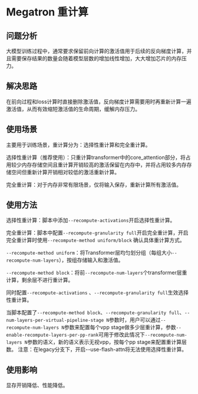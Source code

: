 # Megatron 重计算
## 问题分析

大模型训练过程中，通常要求保留前向计算的激活值用于后续的反向梯度计算，并且需要保存结果的数量会随着模型层数的增加线性增加，大大增加芯片的内存压力。

## 解决思路

在前向过程和loss计算时直接删除激活值，反向梯度计算需要用时再重新计算一遍激活值，从而有效缩短激活值的生命周期，缓解内存压力。

## 使用场景
主要用于训练场景，重计算分为：选择性重计算和完全重计算。

选择性重计算（推荐使用）：只重计算transformer中的core_attention部分，将占用较少内存存储空间且重计算开销较高的激活保留在内存中，并将占用较多内存存储空间但重新计算开销相对较低的激活重新计算。

完全重计算：对于内存非常有限场景，仅将输入保存，重新计算所有激活值。

## 使用方法

选择性重计算：脚本中添加`--recompute-activations`开启选择性重计算。

完全重计算：脚本中配置`--recompute-granularity full`开启完全重计算，开启完全重计算时使用`--recompute-method uniform/block` 确认具体重计算方式。

`--recompute-method uniform`：将Transformer层均匀划分组（每组大小`--recompute-num-layers`），按组存储输入和激活值。

`--recompute-method block`：将前`--recompute-num-layers`个transformer层重计算，剩余层不进行重计算。

同时配置`--recompute-activations` 、`--recompute-granularity full`生效选择性重计算。

当脚本配置了`--recompute-method block`、`--recompute-granularity full`、`--num-layers-per-virtual-pipeline-stage N`参数时，用户可以通过`--recompute-num-layers N`参数来配置每个vpp stage做多少层重计算，参数`--enable-recompute-layers-per-pp-rank`可用于修改此情况下`--recompute-num-layers N`参数的语义，新的语义表示无视vpp，按每个pp stage来配置重计算层数。
注意：在legacy分支下，开启--use-flash-attn将无法使用选择性重计算。

## 使用影响
显存开销降低、性能降低。
